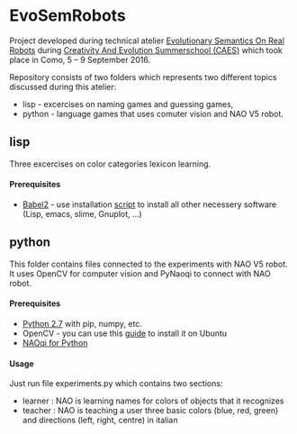 # EvoSemRobots
Project developed during technical atelier [Evolutionary Semantics On Real Robots](http://ai.vub.ac.be/como-atelier-2016/) during [Creativity And Evolution Summerschool (CAES)](http://caes.lakecomoschool.org/) which took place in Como, 5 – 9 September 2016.

Repository consists of two folders which represents two different topics discussed during this atelier:
- lisp - excercises on naming games and guessing games,
- python - language games that uses comuter vision and NAO V5 robot.

## lisp 

Three excercises on color categories lexicon learning.

#### Prerequisites
- [Babel2](http://emergent-languages.org/Babel2/) - use installation [script](http://emergent-languages.org/Babel2/script.html) to install all other necessery software (Lisp, emacs, slime, Gnuplot, ...)

## python 

This folder contains files connected to the experiments with NAO V5 robot. It uses OpenCV for computer vision and PyNaoqi to connect with NAO robot.

#### Prerequisites
- [Python 2.7](http://emergent-languages.org/Babel2/) with pip, numpy, etc.
- OpenCV - you can use this [guide](http://www.pyimagesearch.com/2015/06/22/install-opencv-3-0-and-python-2-7-on-ubuntu/) to install it on Ubuntu
- [NAOqi for Python](http://doc.aldebaran.com/1-14/dev/python/install_guide.html)

#### Usage

Just run file experiments.py which contains two sections:
- learner : NAO is learning names for colors of objects that it recognizes
- teacher : NAO is teaching a user three basic colors (blue, red, green) and directions (left, right, centre) in italian

